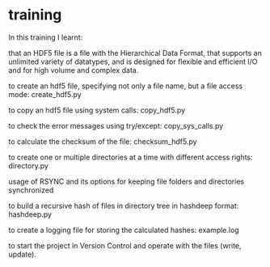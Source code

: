 # training

In this training I learnt:

 that an HDF5 file is a file with the Hierarchical Data Format, that supports an unlimited variety of datatypes, and is designed for flexible and efficient I/O and for high volume and complex data.
  
 to create an hdf5 file, specifying not only a file name, but a file access mode: create_hdf5.py

 to copy an hdf5 file using system calls: copy_hdf5.py

 to check the error messages using try/except: copy_sys_calls.py

 to calculate the checksum of the file: checksum_hdf5.py

 to create one or multiple directories at a time with different access rights: directory.py

 usage of RSYNC and its options for keeping file folders and directories synchronized

 
 to build a recursive hash of files in directory tree in hashdeep format: hashdeep.py

 to create a logging file for storing the calculated hashes: example.log 

 to start the project in Version Control and operate with the files (write, update). 
